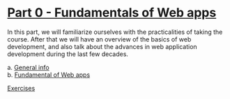 # [Part 0 - Fundamentals of Web apps](https://fullstackopen.com/en/part0)

In this part, we will familiarize ourselves with the practicalities of taking the course. After that we will have an overview of the basics of web development, and also talk about the advances in web application development during the last few decades.

a. [General info](https://fullstackopen.com/en/part0/general_info)  
b. [Fundamental of Web apps](https://fullstackopen.com/en/part0/fundamentals_of_web_apps)

[Exercises](https://fullstackopen.com/en/part0/fundamentals_of_web_apps#exercises-0-1-0-6)
